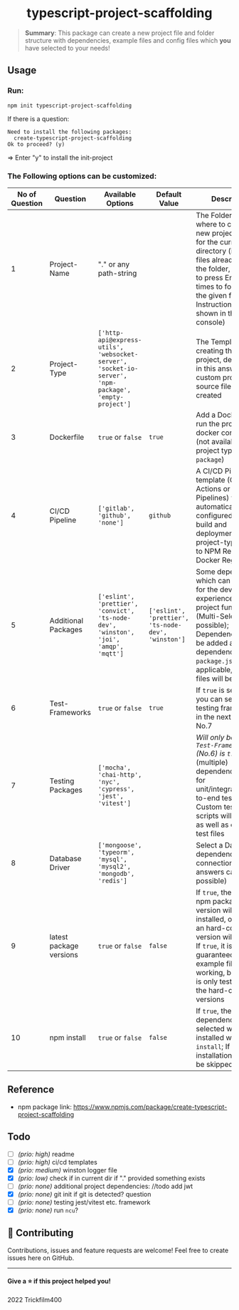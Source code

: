 <h1 align="center">typescript-project-scaffolding</h1>

> **Summary**: This package can create a new project file and folder structure with dependencies, example files and config files which **you** have selected to your needs!

## Usage

### Run:
```shell
npm init typescript-project-scaffolding
```

If there is a question:
```
Need to install the following packages:
  create-typescript-project-scaffolding
Ok to proceed? (y) 
```
=> Enter "y" to install the init-project

### The Following options can be customized:

| No of Question | Question                | Available Options                                                                                    | Default Value                                      | Description                                                                                                                                                                                                                               |
|----------------|-------------------------|------------------------------------------------------------------------------------------------------|----------------------------------------------------|-------------------------------------------------------------------------------------------------------------------------------------------------------------------------------------------------------------------------------------------|
| 1              | Project-Name            | "." or any path-string                                                                               |                                                    | The Folder Name where to create the new project, use "." for the current directory (if some files already exist in the folder, you need to press Enter a few times to force use the given folder - Instructions are shown in the console) |
| 2              | Project-Type            | `['http-api@express-utils', 'websocket-server', 'socket-io-server', 'npm-package', 'empty-project']` |                                                    | The Template for creating the new project, depending in this answer, custom project source files will be created                                                                                                                          |
| 3              | Dockerfile              | `true` or `false`                                                                                    | `true`                                             | Add a Dockerfile to run the project as a docker container (not available if project type is `npm-package`)                                                                                                                                |
| 4              | CI/CD Pipeline          | `['gitlab', 'github', 'none']`                                                                       | `github`                                           | A CI/CD Pipeline template (GitHub Actions or Gitlab Pipelines) which automatically is configured for the build and deployment of the project-type (push to NPM Registry or Docker Registry)                                               |
| 5              | Additional Packages     | `['eslint', 'prettier', 'convict', 'ts-node-dev', 'winston', 'joi', 'amqp', 'mqtt']`                 | `['eslint', 'prettier', 'ts-node-dev', 'winston']` | Some dependencies which can be useful for the developer experience or for project functions (Multi-Select possible); Dependencies will be added as dependencies to `package.json` and if applicable, config files will be added           |
| 6              | Test-Frameworks         | `true` or `false`                                                                                    | `true`                                             | If `true` is selected, you can select some testing frameworks in the next Question No.7                                                                                                                                                   |
| 7              | Testing Packages        | `['mocha', 'chai-http', 'nyc', 'cypress', 'jest', 'vitest']`                                         |                                                    | _Will only be shown if `Test-Frameworks` (No.6) is `true`_ Select (multiple) dependencies used for unit/integration/end-to-end testing; Custom test npm run scripts will be added as well as example test files                           |
| 8              | Database Driver         | `['mongoose', 'typeorm', 'mysql', 'mysql2', 'mongodb', 'redis']`                                     |                                                    | Select a Database dependency for a DB connection (multiple answers can be possible)                                                                                                                                                       |
| 9              | latest package versions | `true` or `false`                                                                                    | `false`                                            | If `true`, the latest npm package version will be installed, otherwise an hard-coded version will be used; If `true`, it is not guaranteed that the example files will be working, because it is only tested with the hard-coded versions |
| 10             | npm install             | `true` or `false`                                                                                    | `false`                                            | If `true`, the dependencies selected will be installed with `npm install`; If not, the installation step will be skipped.                                                                                                                 |

## Reference
- npm package link: https://www.npmjs.com/package/create-typescript-project-scaffolding

## Todo
- [ ] _(prio: high)_ readme
- [ ] _(prio: high)_ ci/cd templates
- [x] _(prio: medium)_ winston logger file
- [x] _(prio: low)_ check if in current dir if "." provided something exists
- [ ] _(prio: none)_ additional project dependencies: //todo add jwt
- [x] _(prio: none)_ git init if git is detected? question
- [ ] _(prio: none)_ testing jest/vitest etc. framework 
- [x] _(prio: none)_ run `ncu`?

## 🤝 Contributing
Contributions, issues and feature requests are welcome!
Feel free to create issues here on GitHub.

----
#### Give a ⭐️ if this project helped you!

2022 Trickfilm400 
